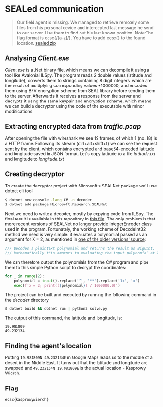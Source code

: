 # SEALed communication
> Our field agent is missing. We managed to retrieve remotely some files from his personal device and intercepted last message he send to our server. Use them to find out his last known position.
> Note:The flag format is ecsc{/[a-z]/}. You have to add ecsc{} to the found location.
> [sealed.zip](https://hack.cert.pl/files/sealed-2a2195ea20a69b2065c8f5ca5a06c65c1907c4b6.zip)


## Analysing *Client.exe*
*Client.exe* is a .Net binary file, which means we can decompile it using a tool like Avalonial ILSpy. The program reads 2 double values (latitude and longitude), converts them to strings containing 8 digit integers, which are the result of multiplying corresponding values \*1000000, and encodes them using BFV encryption scheme from SEAL library before sending them to the server. Afterwards it receives a response from the server and decrypts it using the same keypair and encryption scheme, which means we can build a decryptor using the code of the executable with minor modifications.

## Extracting encrypted data from *traffic.pcap*
After opening the file with wireshark we see 19 frames, of which 1 (no. 18) is a HTTP frame. Following its stream (ctrl+alt+shift+t) we can see the request sent by the client, which contains encrypted and base64-encoded latitude and longitude saved in JSON format. Let's copy latitude to a file *latitude.txt* and longitude to *longitude.txt*

## Creating decryptor
To create the decryptor project with Microsoft's SEALNet package we'll use dotnet cli tool:
```sh
$ dotnet new console -lang C# -n decoder
$ dotnet add package Microsoft.Research.SEALNet
```
Next we need to write a decoder, mostly by copying code from ILSpy. The final result is available in this repository in [this file](decoder/Program.cs). The only problem is that more recent versions of SEALNet no longer provide IntegerEncoder class used in the program. Fortunately, the working scheme of DecodeInt32 method we need is very simple: it evaluates a polynomial passed as an argument for X = 2, as mentioned in [one of the older versions' source](https://github.com/microsoft/SEAL/blob/3.5.9/dotnet/src/IntegerEncoder.cs#L223):
```cs
/// Decodes a plaintext polynomial and returns the result as BigUInt.
/// Mathematically this amounts to evaluating the input polynomial at X = 2.
```
We can therefore output the polynomials from the C# program and pipe them to this simple Python script to decrypt the coordinates:
```py
for _ in range(2):
    polynomial = input().replace('^', '**').replace('1x', 'x')
    exec(f'x = 2; print(({polynomial}) / 1000000.0)')
```
The project can be built and executed by running the following command in the *decoder* directory:
```sh
$ dotnet build && dotnet run | python3 solve.py
```
The output of this command, the latitude and longitude, is:
```
19.981809
49.232134
```

## Finding the agent's location
Putting `19.981809N 49.232134E` in Google Maps leads us to the middle of a desert in the Middle East. It turns out that the latitude and longitude are swapped and `49.232134N 19.981809E` is the actual location - Kasprowy Wierch.

## Flag
`ecsc{kasprowywierch}`
